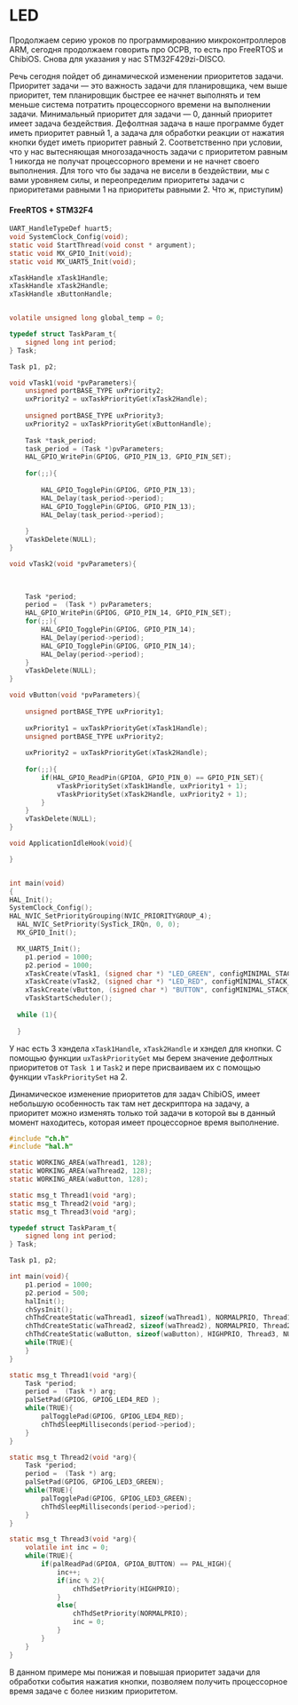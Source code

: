 # LED

Продолжаем серию уроков по программированию микроконтроллеров ARM, сегодня продолжаем говорить про ОСРВ, то есть про FreeRTOS и ChibiOS. Снова для указания у нас STM32F429zi-DISCO. 

Речь сегодня пойдет об динамической изменении приоритетов задачи. Приоритет задачи — это важность задачи для планировщика, чем выше приоритет, тем планировщик быстрее ее начнет выполнять и тем меньше система потратить процессорного времени на выполнении задачи. Минимальный приоритет для задачи — 0, данный приоритет имеет задача бездействия. Дефолтная задача в наше программе будет иметь приоритет равный 1, а задача для обработки реакции от нажатия кнопки будет иметь приоритет равный 2. Соответственно при условии, что у нас вытесняющая многозадачность задачи с приоритетом равным 1 никогда не получат процессорного времени и не начнет своего выполнения. Для того что бы задача не висели в бездействии, мы с вами уровняем силы, и переопределим приоритеты задачи с приоритетами равными 1 на приоритеты равными 2. Что ж, приступим)

#### FreeRTOS + STM32F4

```c
UART_HandleTypeDef huart5;
void SystemClock_Config(void);
static void StartThread(void const * argument);
static void MX_GPIO_Init(void);
static void MX_UART5_Init(void);

xTaskHandle xTask1Handle;
xTaskHandle xTask2Handle;
xTaskHandle xButtonHandle;


volatile unsigned long global_temp = 0; 

typedef struct TaskParam_t{
	signed long int period;
} Task;

Task p1, p2;

void vTask1(void *pvParameters){
	unsigned portBASE_TYPE uxPriority2;															
	uxPriority2 = uxTaskPriorityGet(xTask2Handle);
	
	unsigned portBASE_TYPE uxPriority3;															
	uxPriority2 = uxTaskPriorityGet(xButtonHandle);
	
	Task *task_period;
	task_period = (Task *)pvParameters;
	HAL_GPIO_WritePin(GPIOG, GPIO_PIN_13, GPIO_PIN_SET);
	
	for(;;){
		
		HAL_GPIO_TogglePin(GPIOG, GPIO_PIN_13);
		HAL_Delay(task_period->period);
		HAL_GPIO_TogglePin(GPIOG, GPIO_PIN_13);
		HAL_Delay(task_period->period);	
	
	}
	vTaskDelete(NULL);
}

void vTask2(void *pvParameters){
	

	
	Task *period;
	period =  (Task *) pvParameters;
	HAL_GPIO_WritePin(GPIOG, GPIO_PIN_14, GPIO_PIN_SET);
	for(;;){
		HAL_GPIO_TogglePin(GPIOG, GPIO_PIN_14);
		HAL_Delay(period->period);
		HAL_GPIO_TogglePin(GPIOG, GPIO_PIN_14);
		HAL_Delay(period->period);
	}
	vTaskDelete(NULL);
}

void vButton(void *pvParameters){
	
	unsigned portBASE_TYPE uxPriority1;
	
	uxPriority1 = uxTaskPriorityGet(xTask1Handle);					
	unsigned portBASE_TYPE uxPriority2;
	
	uxPriority2 = uxTaskPriorityGet(xTask2Handle);			
	
	for(;;){
		if(HAL_GPIO_ReadPin(GPIOA, GPIO_PIN_0) == GPIO_PIN_SET){
			vTaskPrioritySet(xTask1Handle, uxPriority1 + 1);
			vTaskPrioritySet(xTask2Handle, uxPriority2 + 1);
		}
	}
	vTaskDelete(NULL);
}

void ApplicationIdleHook(void){

}


int main(void)
{
HAL_Init();
SystemClock_Config();
HAL_NVIC_SetPriorityGrouping(NVIC_PRIORITYGROUP_4);
  HAL_NVIC_SetPriority(SysTick_IRQn, 0, 0);
  MX_GPIO_Init();

  MX_UART5_Init();
	p1.period = 1000;
	p2.period = 1000;
	xTaskCreate(vTask1, (signed char *) "LED_GREEN", configMINIMAL_STACK_SIZE, (void *) &p1, 1, &xTask1Handle);
	xTaskCreate(vTask2, (signed char *) "LED_RED", configMINIMAL_STACK_SIZE, (void *) &p2, 1, &xTask2Handle); 
	xTaskCreate(vButton, (signed char *) "BUTTON", configMINIMAL_STACK_SIZE, NULL, 2, NULL);
	vTaskStartScheduler();
	
  while (1){
	
  }
```

У нас есть 3 хэндела `xTask1Handle`, `xTask2Handle` и хэндел для кнопки. С помощью функции `uxTaskPriorityGet` мы берем значение дефолтных приоритетов от `Task 1` и `Task2` и пере присваиваем их с помощью функции `vTaskPrioritySet` на 2.

Динамическое изменение приоритетов для задач ChibiOS, имеет небольшую особенность так там нет дескриптора на задачу, а приоритет можно изменять только той задачи в которой вы в данный момент находитесь, которая имеет процессорное время выполнение.

```c
#include "ch.h"
#include "hal.h"

static WORKING_AREA(waThread1, 128);
static WORKING_AREA(waThread2, 128);
static WORKING_AREA(waButton, 128);

static msg_t Thread1(void *arg);
static msg_t Thread2(void *arg);
static msg_t Thread3(void *arg);

typedef struct TaskParam_t{
	signed long int period;
} Task;

Task p1, p2;

int main(void){
	p1.period = 1000;
	p2.period = 500;
	halInit();
	chSysInit();
	chThdCreateStatic(waThread1, sizeof(waThread1), NORMALPRIO, Thread1, (void *)&p1);
	chThdCreateStatic(waThread2, sizeof(waThread2), NORMALPRIO, Thread2, (void *)&p2);
	chThdCreateStatic(waButton, sizeof(waButton), HIGHPRIO, Thread3, NULL);
	while(TRUE){		
	}
}

static msg_t Thread1(void *arg){
	Task *period;
	period =  (Task *) arg;
	palSetPad(GPIOG, GPIOG_LED4_RED );
	while(TRUE){
		palTogglePad(GPIOG, GPIOG_LED4_RED);
		chThdSleepMilliseconds(period->period);
	}
}

static msg_t Thread2(void *arg){
	Task *period;
	period =  (Task *) arg;
	palSetPad(GPIOG, GPIOG_LED3_GREEN);
	while(TRUE){
		palTogglePad(GPIOG, GPIOG_LED3_GREEN);
		chThdSleepMilliseconds(period->period);
	}
}

static msg_t Thread3(void *arg){
	volatile int inc = 0;
	while(TRUE){
		if(palReadPad(GPIOA, GPIOA_BUTTON) == PAL_HIGH){
			inc++;
			if(inc % 2){
				chThdSetPriority(HIGHPRIO);
			}
			else{
				chThdSetPriority(NORMALPRIO);
				inc = 0;
			}
		}
	}
}
```
В данном примере мы понижая и повышая приоритет задачи для обработки события нажатия кнопки, позволяем получить процессорное время задаче с более низким приоритетом.

